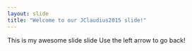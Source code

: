 ```yaml
---
layout: slide
title: "Welcome to our JClaudius2015 slide!"
---
```

This is my awesome slide slide
Use the left arrow to go back!
